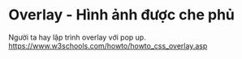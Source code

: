 # Overlay - Hình ảnh được che phủ
Người ta hay lập trình overlay với pop up.<br>
https://www.w3schools.com/howto/howto_css_overlay.asp
